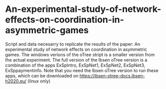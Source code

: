# An-experimental-study-of-network-effects-on-coordination-in-asymmetric-games
Script and data necesarry to replicate the results of the paper: An experimental study of network effects on coordination in asymmetric games. 
The windows verions of the oTree stript is a smaller version from the actual experiment. The full version of the Ibsen oTree version is a combination of the apps ExSpIntro, ExSpNet1, ExSpNet2, ExSpNet3, ExSppaymentinfo. Note that you need the Ibsen oTree version to run these apps, which can be downloaded on https://ibsen-otree-docs.ibsen-h2020.eu/ (linux only)
